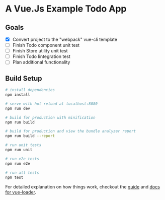 # A Vue.Js Example Todo App

## Goals
- [x] Convert project to the "webpack" vue-cli template
- [ ] Finish Todo component unit test
- [ ] Finish Store utility unit test
- [ ] Finish Todo Iintegration test
- [ ] Plan additional functionality

## Build Setup

``` bash
# install dependencies
npm install

# serve with hot reload at localhost:8080
npm run dev

# build for production with minification
npm run build

# build for production and view the bundle analyzer report
npm run build --report

# run unit tests
npm run unit

# run e2e tests
npm run e2e

# run all tests
npm test
```

For detailed explanation on how things work, checkout the [guide](http://vuejs-templates.github.io/webpack/) and [docs for vue-loader](http://vuejs.github.io/vue-loader).
